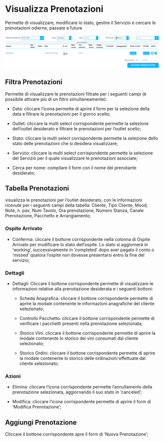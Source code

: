 # Visualizza Prenotazioni

Permette di visualizzare, modificare lo stato, gestire il Servizio e cercare le prenotazioni odierne, passate e future

![resrevationList](../../assets/img/imgList/reservationList.png#reservationList)

## Filtra Prenotazioni

Permette di visualizzare le prenotazioni filtrate per i seguenti campi (è possibile attivare più di un filtro simultaneamente):

* Data:  cliccare l’icona  permette di aprire il form per la selezione della data e filtrare le prenotazioni per il giorno scelto;

* Outlet: cliccare la multi select corrispondente permette la selezione dell’outlet desiderato e filtrare le prenotazioni per l’outlet scelto;

* Stato: cliccare la multi select corrispondente permette la selezione dello stato delle prenotazioni che si desidera visualizzare;

* Servizio: cliccare la multi select corrispondente permette la selezione del Servizio per il quale visualizzare le prenotazioni associate;

* Cerca per nome: compilare il form con il nome del prenotante desiderato;

## Tabella Prenotazioni

visualizza le prenotazioni per l’outlet desiderato, con le informazioni ricevute per i seguenti campi della tabella: Cliente, Tipo Cliente, Mood, Note, n. pax, Num Tavolo, Ora prenotazione, Numero Stanza, Canale Prenotazione, Pacchetto e Arrangiamento;

### Ospite Arrivato

* Conferma: cliccare il bottone corrispondente nella colonna di Ospite Arrivato per modificare lo stato dell’ospite. Lo stato si aggiornerà in ‘working’, successivamente in ‘completed’ dopo aver pagato il conto o  ‘missed’ qualora l’ospite non dovesse presentarsi entro la fine del servizio;

### Dettagli

* Dettagli: Cliccare il bottone corrispondente permette di visualizzare le informazioni relative alla prenotazione desiderata e i seguenti bottoni:

    * Scheda Anagrafica: cliccare il bottone corrispondente permette di aprire la modale contenente le informazioni anagrafiche del cliente selezionato;

    * Controllo Pacchetto: cliccare il bottone corrispondente permette di verificare i pacchetti presenti nella prenotazione selezionata;

    * Storico Vini: cliccare il bottone corrispondente permette di aprire la modale contenente lo storico dei vini consumati dal cliente selezionato;

    * Storico Ordini: cliccare il bottone corrispondente permette di aprire la modale contenente lo storico delle ordinazioni effettuate dal cliente selezionato;

### Azioni

* Elimina: cliccare l’icona corrispondente permette l’annullamento della prenotazione selezionata, aggiornando il suo stato in ‘canceled’;

* Modifica: cliccare l’icona corrispondente permette di aprire il form di ‘Modifica Prenotazione’;

## Aggiungi Prenotazione

Cliccare il bottone corrispondente apre il form di ‘Nuova Prenotazione’;